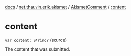 [docs](../../index.md) / [net.thauvin.erik.akismet](../index.md) / [AkismetComment](index.md) / [content](./content.md)

# content

`var content: `[`String`](https://kotlinlang.org/api/latest/jvm/stdlib/kotlin/-string/index.html)`?` [(source)](https://github.com/ethauvin/akismet-kotlin/tree/master/src/main/kotlin/net/thauvin/erik/akismet/AkismetComment.kt#L150)

The content that was submitted.

